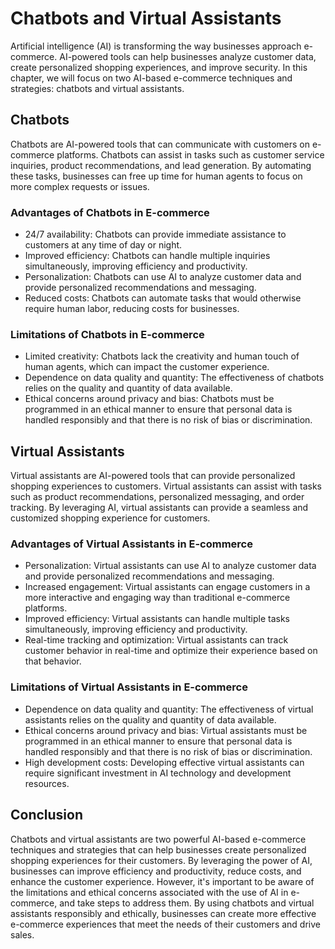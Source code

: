 Chatbots and Virtual Assistants
==============================================================================

Artificial intelligence (AI) is transforming the way businesses approach e-commerce. AI-powered tools can help businesses analyze customer data, create personalized shopping experiences, and improve security. In this chapter, we will focus on two AI-based e-commerce techniques and strategies: chatbots and virtual assistants.

Chatbots
--------

Chatbots are AI-powered tools that can communicate with customers on e-commerce platforms. Chatbots can assist in tasks such as customer service inquiries, product recommendations, and lead generation. By automating these tasks, businesses can free up time for human agents to focus on more complex requests or issues.

### Advantages of Chatbots in E-commerce

* 24/7 availability: Chatbots can provide immediate assistance to customers at any time of day or night.
* Improved efficiency: Chatbots can handle multiple inquiries simultaneously, improving efficiency and productivity.
* Personalization: Chatbots can use AI to analyze customer data and provide personalized recommendations and messaging.
* Reduced costs: Chatbots can automate tasks that would otherwise require human labor, reducing costs for businesses.

### Limitations of Chatbots in E-commerce

* Limited creativity: Chatbots lack the creativity and human touch of human agents, which can impact the customer experience.
* Dependence on data quality and quantity: The effectiveness of chatbots relies on the quality and quantity of data available.
* Ethical concerns around privacy and bias: Chatbots must be programmed in an ethical manner to ensure that personal data is handled responsibly and that there is no risk of bias or discrimination.

Virtual Assistants
------------------

Virtual assistants are AI-powered tools that can provide personalized shopping experiences to customers. Virtual assistants can assist with tasks such as product recommendations, personalized messaging, and order tracking. By leveraging AI, virtual assistants can provide a seamless and customized shopping experience for customers.

### Advantages of Virtual Assistants in E-commerce

* Personalization: Virtual assistants can use AI to analyze customer data and provide personalized recommendations and messaging.
* Increased engagement: Virtual assistants can engage customers in a more interactive and engaging way than traditional e-commerce platforms.
* Improved efficiency: Virtual assistants can handle multiple tasks simultaneously, improving efficiency and productivity.
* Real-time tracking and optimization: Virtual assistants can track customer behavior in real-time and optimize their experience based on that behavior.

### Limitations of Virtual Assistants in E-commerce

* Dependence on data quality and quantity: The effectiveness of virtual assistants relies on the quality and quantity of data available.
* Ethical concerns around privacy and bias: Virtual assistants must be programmed in an ethical manner to ensure that personal data is handled responsibly and that there is no risk of bias or discrimination.
* High development costs: Developing effective virtual assistants can require significant investment in AI technology and development resources.

Conclusion
----------

Chatbots and virtual assistants are two powerful AI-based e-commerce techniques and strategies that can help businesses create personalized shopping experiences for their customers. By leveraging the power of AI, businesses can improve efficiency and productivity, reduce costs, and enhance the customer experience. However, it's important to be aware of the limitations and ethical concerns associated with the use of AI in e-commerce, and take steps to address them. By using chatbots and virtual assistants responsibly and ethically, businesses can create more effective e-commerce experiences that meet the needs of their customers and drive sales.
